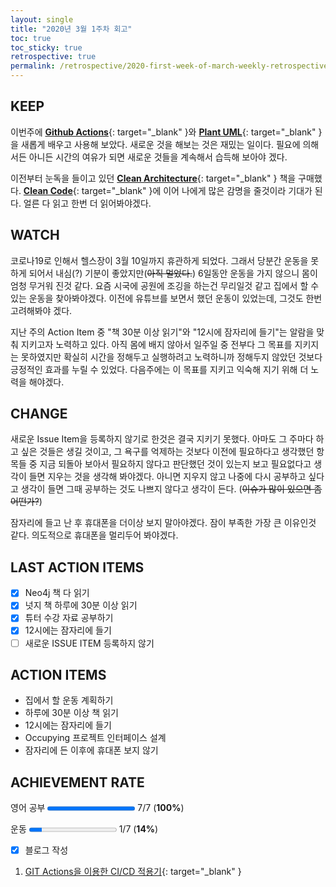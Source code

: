 ```yaml
---
layout: single
title: "2020년 3월 1주차 회고"
toc: true
toc_sticky: true
retrospective: true
permalink: /retrospective/2020-first-week-of-march-weekly-retrospective/
---
```


## KEEP

이번주에 [**Github Actions**](https://github.com/features/actions){: target="\_blank" }와 [**Plant UML**](https://plantuml.com/){: target="\_blank" }을 새롭게 배우고 사용해 보았다. 새로운 것을 해보는 것은 재밌는 일이다. 필요에 의해서든 아니든 시간의 여유가 되면 새로운 것들을 계속해서 습득해 보아야 겠다.

이전부터 눈독을 들이고 있던 [**Clean Architecture**](http://www.kyobobook.co.kr/product/detailViewKor.laf?ejkGb=KOR&mallGb=KOR&barcode=9788966262472&orderClick=LEa&Kc=){: target="\_blank" } 책을 구매했다. [**Clean Code**](https://www.kyobobook.co.kr/product/detailViewKor.laf?mallGb=KOR&ejkGb=KOR&barcode=9788966260959){: target="\_blank" }에 이어 나에게 많은 감명을 줄것이라 기대가 된다. 얼른 다 읽고 한번 더 읽어봐야겠다.

## WATCH

코로나19로 인해서 헬스장이 3월 10일까지 휴관하게 되었다. 그래서 당분간 운동을 못하게 되어서 내심(?) 기분이 좋았지만(~~아직 멀었다.~~) 6일동안 운동을 가지 않으니 몸이 엄청 무거워 진것 같다. 요즘 시국에 공원에 조깅을 하는건 무리일것 같고 집에서 할 수 있는 운동을 찾아봐야겠다. 이전에 유튜브를 보면서 했던 운동이 있었는데, 그것도 한번 고려해봐야 겠다.

지난 주의 Action Item 중 "책 30분 이상 읽기"와 "12시에 잠자리에 들기"는 알람을 맞춰 지키고자 노력하고 있다. 아직 몸에 배지 않아서 일주일 중 전부다 그 목표를 지키지는 못하였지만 확실히 시간을 정해두고 실행하려고 노력하니까 정해두지 않았던 것보다 긍정적인 효과를 누릴 수 있었다. 다음주에는 이 목표를 지키고 익숙해 지기 위해 더 노력을 해야겠다.

## CHANGE

새로운 Issue Item을 등록하지 않기로 한것은 결국 지키기 못했다. 아마도 그 주마다 하고 싶은 것들은 생길 것이고, 그 욕구를 억제하는 것보다 이전에 필요하다고 생각했던 항목들 중 지금 되돌아 보아서 필요하지 않다고 판단했던 것이 있는지 보고 필요없다고 생각이 들면 지우는 것을 생각해 봐야겠다. 아니면 지우지 않고 나중에 다시 공부하고 싶다고 생각이 들면 그때 공부하는 것도 나쁘지 않다고 생각이 든다. (~~이슈가 많이 있으면 좀 어떤가?~~)

잠자리에 들고 난 후 휴대폰을 더이상 보지 말아야겠다. 잠이 부족한 가장 큰 이유인것 같다. 의도적으로 휴대폰을 멀리두어 봐야겠다.

## LAST ACTION ITEMS

- [x] Neo4j 책 다 읽기
- [x] 넛지 책 하루에 30분 이상 읽기
- [x] 튜터 수강 자료 공부하기
- [x] 12시에는 잠자리에 들기
- [ ] 새로운 ISSUE ITEM 등록하지 않기

## ACTION ITEMS

- 집에서 할 운동 계획하기
- 하루에 30분 이상 책 읽기
- 12시에는 잠자리에 들기
- Occupying 프로젝트 인터페이스 설계
- 잠자리에 든 이후에 휴대폰 보지 않기

## ACHIEVEMENT RATE

영어 공부
<progress value="7" max="7"></progress>
7/7 (<b>100%</b>)

운동
<progress value="1" max="7"></progress>
1/7 (<b>14%</b>)

- [x] 블로그 작성

1. [GIT Actions을 이용한 CI/CD 적용기](/tutorials/tutorial-of-continuous-integration-with-git-actions/){: target="\_blank" }
